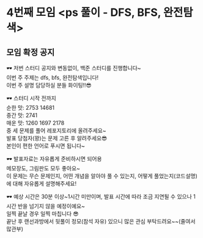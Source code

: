 # 4번째 모임 <ps 풀이 - DFS, BFS, 완전탐색>
## 모임 확정 공지
🕶 저번 스터디 공지와 변동없이, 백준 스터디를 진행합니다~  
이번 주 주제는 dfs, bfs, 완전탐색입니다!  
이번 주 설명 담당하실 분들 화이팅!!😎  

🕶 스터디 시작 전까지  
순한 맛: 2753 14681  
중간 맛: 2741  
매운 맛: 1260 1697 2178  
중 세 문제를 풀어 레포지토리에 올려주세요~  
발표 당첨자(꽝)는 문제 고른 후 알려주세요😎  
본인이 편한 언어로 푸시면 됩니다~  

🕶 발표자료는 자유롭게 준비하시면 되어용  
메모장도, 그림판도 모두 좋아요~  
이 문제는 무슨 문제인지, 어떤 개념을 알아야 풀 수 있는지, 어떻게 풀었는지(코드설명)에 대해 자유롭게 설명해주세요!  

🕶 예상 시간은 30분 이상~1시간 미만이며, 발표 시간에 따라 조금 지연될 수 있으나 1시간 반을 넘기지 않을 예정이예요~  
일찍 끝날 경우 일찍 마칩니다 😎  
끝난 후 랜선과방에서 뒷풀이 정모(참석 자유) 있으니 많은 관심 부탁드려요~~(줄여서 많관부)  
